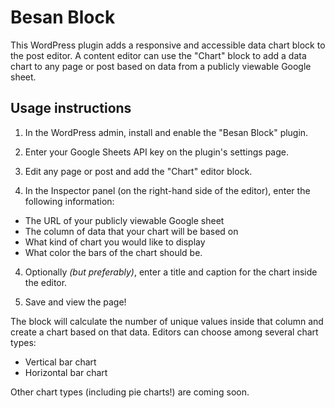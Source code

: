 # Besan Block

This WordPress plugin adds a responsive and accessible data chart block to the post editor. A content editor can use the "Chart" block to add a data chart to any page or post based on data from a publicly viewable Google sheet.

## Usage instructions

1. In the WordPress admin, install and enable the "Besan Block" plugin.

2. Enter your Google Sheets API key on the plugin's settings page.

3. Edit any page or post and add the "Chart" editor block.

4. In the Inspector panel (on the right-hand side of the editor), enter the following information:
  * The URL of your publicly viewable Google sheet
  * The column of data that your chart will be based on
  * What kind of chart you would like to display
  * What color the bars of the chart should be.

4. Optionally _(but preferably)_, enter a title and caption for the chart inside the editor.

5. Save and view the page!

The block will calculate the number of unique values inside that column and create a chart based on that data. Editors can choose among several chart types:

* Vertical bar chart
* Horizontal bar chart

Other chart types (including pie charts!) are coming soon.
